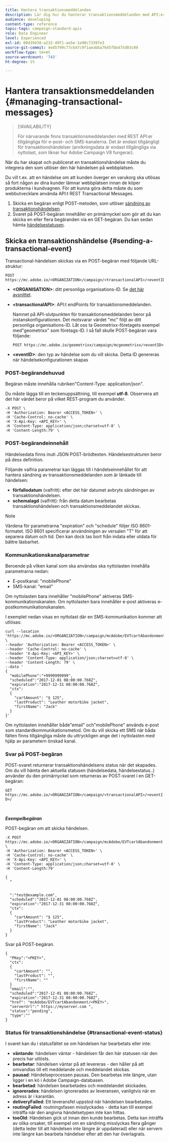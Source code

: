 ```yaml
---
title: Hantera transaktionsmeddelanden
description: Lär dig hur du hanterar transaktionsmeddelanden med API:er.
audience: developing
content-type: reference
topic-tags: campaign-standard-apis
role: Data Engineer
level: Experienced
exl-id: 00d39438-a232-49f1-ae5e-1e98c73397e3
source-git-commit: 4ed5799c77c647c9f1aeabba7645fbb475d03c09
workflow-type: tm+mt
source-wordcount: '743'
ht-degree: 1%

---
```


# Hantera transaktionsmeddelanden {#managing-transactional-messages}

>[!AVAILABILITY]
>
>För närvarande finns transaktionsmeddelanden med REST API:er tillgängliga för e-post- och SMS-kanalerna. Det är endast tillgängligt för transaktionshändelser (anrikningsdata är endast tillgängliga via nyttolast, som liknar hur Adobe Campaign V8 fungerar).

När du har skapat och publicerat en transaktionshändelse måste du integrera den som utlöser den här händelsen på webbplatsen.

Du vill t.ex. att en händelse om att kunden överger en varukorg ska utlösas så fort någon av dina kunder lämnar webbplatsen innan de köper produkterna i kundvagnen. För att kunna göra detta måste du som webbutvecklare använda API:t REST Transactional Messages.

1. Skicka en begäran enligt POST-metoden, som utlöser [sändning av transaktionshändelsen](#sending-a-transactional-event).
1. Svaret på POST-begäran innehåller en primärnyckel som gör att du kan skicka en eller flera begäranden via en GET-begäran. Du kan sedan hämta [händelsestatusen](#transactional-event-status).

## Skicka en transaktionshändelse {#sending-a-transactional-event}

Transactional-händelsen skickas via en POST-begäran med följande URL-struktur:

```
POST https://mc.adobe.io/<ORGANIZATION>/campaign/<transactionalAPI>/<eventID>
```

* **&lt;ORGANISATION>**: ditt personliga organisations-ID. Se [det här avsnittet](must-read.md).

* **&lt;transactionalAPI>**: API:t endPoints för transaktionsmeddelanden.

  Namnet på API-slutpunkten för transaktionsmeddelanden beror på instanskonfigurationen. Det motsvarar värdet &quot;mc&quot; följt av ditt personliga organisations-ID. Låt oss ta Geometrixx-företagets exempel med&quot;geometrixx&quot; som företags-ID. I så fall skulle POST-begäran vara följande:

  `POST https://mc.adobe.io/geometrixx/campaign/mcgeometrixx/<eventID>`

* **&lt;eventID>**: den typ av händelse som du vill skicka. Detta ID genereras när händelsekonfigurationen skapas

### POST-begärandehuvud

Begäran måste innehålla rubriken&quot;Content-Type: application/json&quot;.

Du måste lägga till en teckenuppsättning, till exempel **utf-8**. Observera att det här värdet beror på vilket REST-program du använder.

```
-X POST \
-H 'Authorization: Bearer <ACCESS_TOKEN>' \
-H 'Cache-Control: no-cache' \
-H 'X-Api-Key: <API_KEY>' \
-H 'Content-Type: application/json;charset=utf-8' \
-H 'Content-Length:79' \
```

### POST-begärandeinnehåll

Händelsedata finns inuti JSON POST-brödtexten. Händelsestrukturen beror på dess definition.

Följande valfria parametrar kan läggas till i händelseinnehållet för att hantera sändning av transaktionsmeddelanden som är länkade till händelsen:

* **förfallodatum** (valfritt): efter det här datumet avbryts sändningen av transaktionshändelsen.
* **schemalagd** (valfritt): från detta datum bearbetas transaktionshändelsen och transaktionsmeddelandet skickas.

>[!NOTE]
>
>Värdena för parametrarna &quot;expiration&quot; och &quot;schedule&quot; följer ISO 8601-formatet. ISO 8601 specificerar användningen av versalen &quot;T&quot; för att separera datum och tid. Den kan dock tas bort från indata eller utdata för bättre läsbarhet.

### Kommunikationskanalparametrar

Beroende på vilken kanal som ska användas ska nyttolasten innehålla parametrarna nedan:

* E-postkanal: &quot;mobilePhone&quot;
* SMS-kanal: &quot;email&quot;

Om nyttolasten bara innehåller &quot;mobilePhone&quot; aktiveras SMS-kommunikationskanalen. Om nyttolasten bara innehåller e-post aktiveras e-postkommunikationskanalen.

I exemplet nedan visas en nyttolast där en SMS-kommunikation kommer att utlösas:

```
curl --location 'https://mc.adobe.io/<ORGANIZATION>/campaign/mcAdobe/EVTcartAbandonment' \
--header 'Authorization: Bearer <ACCESS_TOKEN>' \
--header 'Cache-Control: no-cache' \
--header 'X-Api-Key: <API_KEY>' \
--header 'Content-Type: application/json;charset=utf-8' \
--header 'Content-Length: 79' \
--data '
{
  "mobilePhone":"+9999999999",
  "scheduled":"2017-12-01 08:00:00.768Z",
  "expiration":"2017-12-31 08:00:00.768Z",
  "ctx":
  {
    "cartAmount": "$ 125",
    "lastProduct": "Leather motorbike jacket",
    "firstName": "Jack"
  }
}'
```

Om nyttolasten innehåller både&quot;email&quot; och&quot;mobilePhone&quot; används e-post som standardkommunikationsmetod. Om du vill skicka ett SMS när båda fälten finns tillgängliga måste du uttryckligen ange det i nyttolasten med hjälp av parametern önskad kanal.

### Svar på POST-begäran

POST-svaret returnerar transaktionshändelsens status när det skapades. Om du vill hämta den aktuella statusen (händelsedata, händelsestatus..) använder du den primärnyckel som returneras av POST-svaret i en GET-begäran:

`GET https://mc.adobe.io/<ORGANIZATION>/campaign/<transactionalAPI>/<eventID>/`

<br/>

***Exempelbegäran***

POST-begäran om att skicka händelsen.

```
-X POST https://mc.adobe.io/<ORGANIZATION>/campaign/mcAdobe/EVTcartAbandonment \
-H 'Authorization: Bearer <ACCESS_TOKEN>' \
-H 'Cache-Control: no-cache' \
-H 'X-Api-Key: <API_KEY>' \
-H 'Content-Type: application/json;charset=utf-8' \
-H 'Content-Length:79'

{
  "
  
  
  ":"test@example.com",
  "scheduled":"2017-12-01 08:00:00.768Z",
  "expiration":"2017-12-31 08:00:00.768Z",
  "ctx":
  {
    "cartAmount": "$ 125",
    "lastProduct": "Leather motorbike jacket",
    "firstName": "Jack"
  }
}
```

Svar på POST-begäran.

```
{
  "PKey":"<PKEY>",
  "ctx":
  {
    "cartAmount": "",
    "lastProduct": "",
    "firstName": ""
  }
  "email":"",
  "scheduled":"2017-12-01 08:00:00.768Z",
  "expiration":"2017-12-31 08:00:00.768Z",
  "href": "mcAdobe/EVTcartAbandonment/<PKEY>",
  "serverUrl":" https://myserver.com ",
  "status":"pending",
  "type":""
}
```

### Status för transaktionshändelse {#transactional-event-status}

I svaret kan du i statusfältet se om händelsen har bearbetats eller inte:

* **väntande**: händelsen väntar - händelsen får den här statusen när den precis har utlösts.
* **bearbetar**: händelsen väntar på att levereras - den håller på att omvandlas till ett meddelande och meddelandet skickas.
* **pausad**: Händelseprocessen pausas. Den bearbetas inte längre, utan ligger i en kö i Adobe Campaign-databasen.
* **bearbetad**: händelsen bearbetades och meddelandet skickades.
* **ignorerades**: händelsen ignorerades av leveransen, vanligtvis när en adress är i karantän.
* **deliveryFailed**: Ett leveransfel uppstod när händelsen bearbetades.
* **routingFailed**: routningsfasen misslyckades - detta kan till exempel inträffa när den angivna händelsetypen inte kan hittas.
* **tooOld**: Händelsen gick ut innan den kunde bearbetas. Detta kan inträffa av olika orsaker, till exempel om en sändning misslyckas flera gånger (detta leder till att händelsen inte längre är uppdaterad) eller när servern inte längre kan bearbeta händelser efter att den har överlagrats.
